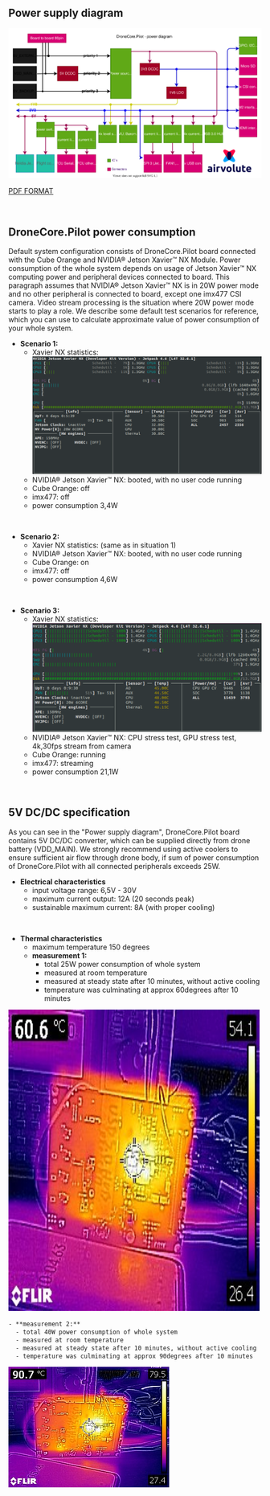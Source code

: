 ## Power supply diagram

![aepilot1_power_supply_diagram.svg](uploads/fd7d7291101b34e284d886675b0bf097/aepilot1_power_supply_diagram.svg)

[PDF FORMAT](uploads/3475e310a2746c29dc62faa2b54d5e2e/aepilot1_power_supply_diagram.pdf)

&nbsp;

## DroneCore.Pilot power consumption

Default system configuration consists of DroneCore.Pilot board connected with the Cube Orange and NVIDIA® Jetson Xavier™ NX Module. Power consumption of the whole system depends on usage of Jetson Xavier™ NX computing power and peripheral devices connected to board. 
This paragraph assumes that NVIDIA® Jetson Xavier™ NX is in 20W power mode and no other peripheral is connected to board, except one imx477 CSI camera. Video stream processing is the situation where 20W power mode starts to play a role. We describe some default test scenarios for reference, which you can use to calculate approximate value of power consumption of your whole system. 
 
  - **Scenario 1:**
    - Xavier NX statistics: 
![jtop_booted](uploads/808482871197e9bb14ee5cc4375dcded/jtop_booted.png)
    - NVIDIA® Jetson Xavier™ NX: booted, with no user code running
    - Cube Orange: off
    - imx477: off
    - power consumption 3,4W 

&nbsp;

  - **Scenario 2:**
    - Xavier NX statistics: (same as in situation 1)
    - NVIDIA® Jetson Xavier™ NX: booted, with no user code running
    - Cube Orange: on
    - imx477: off
    - power consumption 4,6W
 
&nbsp;

  - **Scenario 3:**    
    - Xavier NX statistics: 
![jtop_stresstest](uploads/9c539f8f0a9ab941eede16c666bf304f/jtop_stresstest.png)
    - NVIDIA® Jetson Xavier™ NX: CPU stress test, GPU stress test, 4k,30fps stream from camera
    - Cube Orange: running
    - imx477: streaming
    - power consumption 21,1W 
    

&nbsp;


## 5V DC/DC specification
As you can see in the "Power supply diagram", DroneCore.Pilot board contains 5V DC/DC converter, which can be supplied directly from drone battery (VDD_MAIN). We strongly recommend using active coolers to ensure sufficient air flow through drone body, if sum of power consumption of DroneCore.Pilot with all connected peripherals exceeds 25W.

 - **Electrical characteristics**
    - input voltage range: 6,5V - 30V
    - maximum current output: 12A (20 seconds peak)
    - sustainable maximum current: 8A (with proper cooling)  
 
 &nbsp;

  - **Thermal characteristics**
    - maximum temperature 150 degrees
    - **measurement 1:** 
      - total 25W power consumption of whole system
      - measured at room temperature  
      - measured at steady state after 10 minutes, without active cooling
      - temperature was culminating at approx 60degrees after 10 minutes
<img src="uploads/df7e7b850c4b25140adf8652fab43009/5A10min.jpg" alt="5A10MIN" style="width:500px;height:600px;">

    - **measurement 2:** 
      - total 40W power consumption of whole system
      - measured at room temperature  
      - measured at steady state after 10 minutes, without active cooling
      - temperature was culminating at approx 90degrees after 10 minutes
![8A10min](uploads/1cbfc825e9a572b9fe067033636790fa/8A10min.jpg)
 